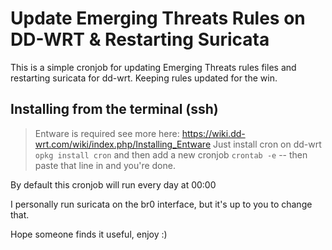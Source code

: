 # Update Emerging Threats Rules on DD-WRT & Restarting Suricata
This is a simple cronjob for updating Emerging Threats rules files and restarting suricata for dd-wrt. Keeping rules updated for the win.

## Installing from the terminal (ssh)
> Entware is required see more here: https://wiki.dd-wrt.com/wiki/index.php/Installing_Entware
Just install cron on dd-wrt `opkg install cron` and then add a new cronjob `crontab -e` -- then paste that line in and you're done. 

By default this cronjob will run every day at 00:00

I personally run suricata on the br0 interface, but it's up to you to change that.

Hope someone finds it useful, enjoy :)
